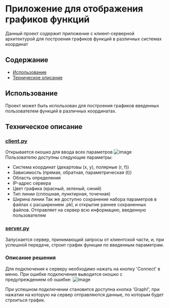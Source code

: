 # Приложение для отображения графиков функций

Данный проект содержит приложение с клиент-серверной архитектурой для построения графиков функций в различных системах координат

## Содержание

- [Использование](#использование)
- [Техническое описание](#техническое-описание)
   
## Использование
Проект может быть использован для построения графиков введенных пользователем функций в различных координатах.


## Техническое описание
### [client.py](client.py)
Открывается окошко для ввода всех параметров
![image](https://github.com/user-attachments/assets/44058d4c-5ffd-40b6-8098-d8e8acc62056)
Пользователю доступны следующие параметры:
- Система координат (декартовы (x, y), полярные (r, f))
- Зависимость (прямая, обратная, параметрическая (t))
- Область определения
- IP-адрес сервера
- Цвет графика (красный, зеленый, синий)
- Тип линии (сплошная, пунктирная, точечная)
- Ширина линии
Так же доступно сохранение набора параметров в файлах с расширением .pkl, и открытие раннее сохраненных файлов.
Отправляет на сервер всю информацию, введенную пользователем
### [server.py](server.py)
Запускается сервер, принимающий запросы от клиентской части, и, при успешной передаче, строит график функции по введенным параметрам.
### Описание решения
Для подключения к серверу необходимо нажать на кнопку 'Connect' в меню. При ошибке подключения выводится окошко с предупреждением об ошибке:
![image](https://github.com/user-attachments/assets/23d83018-a42f-416b-bfb5-acdcc3f01cfe)

При успешном подключении становится доступна кнопка 'Graph!', при нажатии на которую на сервер отправляются данные, по которым будет строиться график. 






